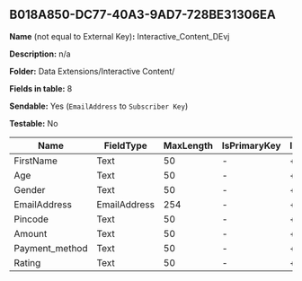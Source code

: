 ## B018A850-DC77-40A3-9AD7-728BE31306EA

**Name** (not equal to External Key)**:** Interactive_Content_DEvj

**Description:** n/a

**Folder:** Data Extensions/Interactive Content/

**Fields in table:** 8

**Sendable:** Yes (`EmailAddress` to `Subscriber Key`)

**Testable:** No

| Name | FieldType | MaxLength | IsPrimaryKey | IsNullable | DefaultValue |
| --- | --- | --- | --- | --- | --- |
| FirstName | Text | 50 | - | + |  |
| Age | Text | 50 | - | + |  |
| Gender | Text | 50 | - | + |  |
| EmailAddress | EmailAddress | 254 | - | + |  |
| Pincode | Text | 50 | - | + |  |
| Amount | Text | 50 | - | + |  |
| Payment_method | Text | 50 | - | + |  |
| Rating | Text | 50 | - | + |  |
